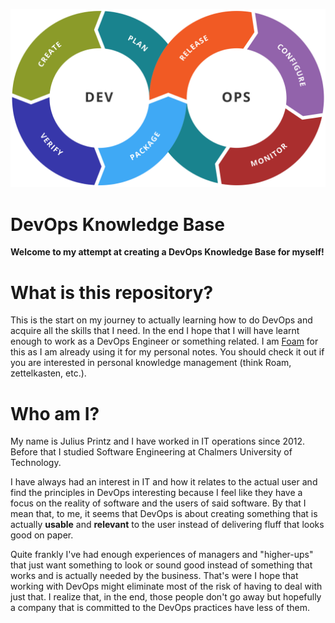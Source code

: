 ![Image of DevOps Practices](/attachments/Devops-toolchain.svg "Kharnagy, CC BY-SA 4.0 <https://creativecommons.org/licenses/by-sa/4.0>, via Wikimedia Commons")

# DevOps Knowledge Base

**Welcome to my attempt at creating a DevOps Knowledge Base for myself!**

# What is this repository?

This is the start on my journey to actually learning how to do DevOps and acquire all the skills that I need. In the end I hope that I will have learnt enough to work as a DevOps Engineer or something related.
I am [Foam](https://foambubble.github.io/foam/) for this as I am already using it for my personal notes. You should check it out if you are interested in personal knowledge management (think Roam, zettelkasten, etc.).

# Who am I?

My name is Julius Printz and I have worked in IT operations since 2012. Before that I studied Software Engineering at Chalmers University of Technology.

I have always had an interest in IT and how it relates to the actual user and find the principles in DevOps interesting because I feel like they have a focus on the reality of software and the users of said software. By that I mean that, to me, it seems that DevOps is about creating something that is actually **usable** and **relevant** to the user instead of delivering fluff that looks good on paper.

Quite frankly I've had enough experiences of managers and "higher-ups" that just want something to look or sound good instead of something that works and is actually needed by the business. That's were I hope that working with DevOps might eliminate most of the risk of having to deal with just that. I realize that, in the end, those people don't go away but hopefully a company that is committed to the DevOps practices have less of them.
